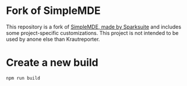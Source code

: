 # Fork of SimpleMDE

This repository is a fork of [SimpleMDE, made by Sparksuite](https://github.com/Ionaru/simplemde-markdown-editor/)
and includes some project-specific customizations. This project is not intended to be used by anone else than Krautreporter.


# Create a new build

```
npm run build
```

